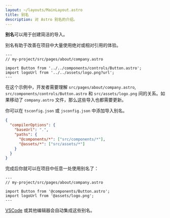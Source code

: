 ```yaml
---
layout: ~/layouts/MainLayout.astro
title: 别名
description: 对 Astro 别名的介绍。
---
```


**别名**可以用于创建简洁的导入。

别名有助于改善在项目中大量使用绝对或相对引用的体验。

```astro
---
// my-project/src/pages/about/company.astro

import Button from '../../components/controls/Button.astro';
import logoUrl from '../../assets/logo.png?url';
---
```

在这个示例中，开发者需要理解 `src/pages/about/company.astro`, `src/components/controls/Button.astro` 和 `src/assets/logo.png` 间的关系。如果移动了 `company.astro` 文件，那么这些导入也都需要更新。

你可以在 `tsconfig.json` 或 `jsconfig.json` 中添加导入别名。

```json
{
  "compilerOptions": {
    "baseUrl": ".",
    "paths": {
      "@components/*": ["src/components/*"],
      "@assets/*": ["src/assets/*"]
    }
  }
}
```

完成后你就可以在项目中任意一处使用别名了：

```astro
---
// my-project/src/pages/about/company.astro

import Button from '@components/Button.astro';
import logoUrl from '@assets/logo.png';
---
```

[VSCode](https://code.visualstudio.com/docs/languages/jsconfig) 或其他编辑器会自动集成这些别名。
